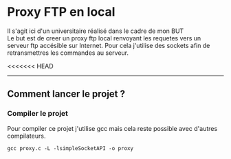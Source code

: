 # Proxy FTP en local
Il s'agit ici d'un universitaire réalisé dans le cadre de mon BUT  
Le but est de creer un proxy ftp local renvoyant les requetes vers un serveur ftp accésible sur Internet. Pour cela j'utilise des sockets afin de retransmettres les commandes au serveur.  

<<<<<<< HEAD
***
## Comment lancer le projet ?

### Compiler le projet
Pour compiler ce projet j'utilise gcc mais cela reste possible avec d'autres compilateurs.  

`gcc proxy.c -L -lsimpleSocketAPI -o proxy`


